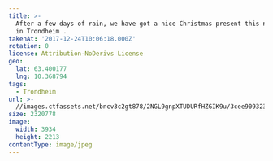 ```yaml
---
title: >-
  After a few days of rain, we have got a nice Christmas present this night here
  in Trondheim .
takenAt: '2017-12-24T10:06:18.000Z'
rotation: 0
license: Attribution-NoDerivs License
geo:
  lat: 63.400177
  lng: 10.368794
tags:
  - Trondheim
url: >-
  //images.ctfassets.net/bncv3c2gt878/2NGL9gnpXTUDURfHZGIK9u/3cee909323b22520af3147473c3eb8c3/after-a-few-days-of-rain-we-have-got-a-nice-christmas-present-this-night-here-in-trondheim-_38381187205_o
size: 2320778
image:
  width: 3934
  height: 2213
contentType: image/jpeg
---
```


